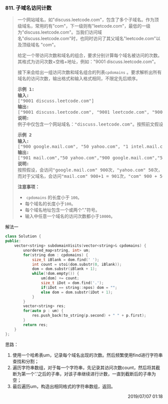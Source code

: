 ### 811. 子域名访问计数

> <div class="content__2ebE"><p>一个网站域名，如"discuss.leetcode.com"，包含了多个子域名。作为顶级域名，常用的有"com"，下一级则有"leetcode.com"，最低的一级为"discuss.leetcode.com"。当我们访问域名"discuss.leetcode.com"时，也同时访问了其父域名"leetcode.com"以及顶级域名&nbsp;"com"。</p>
> 
> <p>给定一个带访问次数和域名的组合，要求分别计算每个域名被访问的次数。其格式为访问次数+空格+地址，例如："9001 discuss.leetcode.com"。</p>
> 
> <p>接下来会给出一组访问次数和域名组合的列表<code>cpdomains</code>&nbsp;。要求解析出所有域名的访问次数，输出格式和输入格式相同，不限定先后顺序。</p>
> 
> <pre><strong>示例 1:</strong>
> <strong>输入:</strong> 
> ["9001 discuss.leetcode.com"]
> <strong>输出:</strong> 
> ["9001 discuss.leetcode.com", "9001 leetcode.com", "9001 com"]
> <strong>说明:</strong> 
> 例子中仅包含一个网站域名："discuss.leetcode.com"。按照前文假设，子域名"leetcode.com"和"com"都会被访问，所以它们都被访问了9001次。
> </pre>
> 
> <pre><strong>示例 2
> 输入:</strong> 
> ["900 google.mail.com", "50 yahoo.com", "1 intel.mail.com", "5 wiki.org"]
> <strong>输出:</strong> 
> ["901 mail.com","50 yahoo.com","900 google.mail.com","5 wiki.org","5 org","1 intel.mail.com","951 com"]
> <strong>说明:</strong> 
> 按照假设，会访问"google.mail.com" 900次，"yahoo.com" 50次，"intel.mail.com" 1次，"wiki.org" 5次。
> 而对于父域名，会访问"mail.com" 900+1 = 901次，"com" 900 + 50 + 1 = 951次，和 "org" 5 次。
> </pre>
> 
> <p><strong>注意事项：</strong></p>
> 
> <ul>
> 	<li>&nbsp;<code>cpdomains</code>&nbsp;的长度小于&nbsp;<code>100</code>。</li>
> 	<li>每个域名的长度小于<code>100</code>。</li>
> 	<li>每个域名地址包含一个或两个"."符号。</li>
> 	<li>输入中任意一个域名的访问次数都小于<code>10000</code>。</li>
> </ul>
> </div>

解法一

```cpp
class Solution {
public:
    vector<string> subdomainVisits(vector<string>& cpdomains) {
        unordered_map<string, int> um;
        for(string dom : cpdomains) {
            size_t iBlank = dom.find(' ');
            int count = stoi(dom.substr(0, iBlank));
            dom = dom.substr(iBlank + 1);
            while(!dom.empty()) {
                um[dom] += count;
                size_t iDot = dom.find('.');
                if(iDot == string::npos) dom = "";
                else dom = dom.substr(iDot + 1);
            }
        }
        vector<string> res;
        for(auto p : um) {
            res.push_back(to_string(p.second) + " " + p.first);
        }
        return res;
    }
};
```

思路：

1. 使用一个哈希表um，记录每个域名出现的次数。然后频繁使用find进行字符串查找和分割；
2. 遍历字符串数组，对于每一个字符串，先记录其访问次数count，然后将其截断为第一个'.'之后的子串，对该子串继续进行计数，一直到截断后的子串为空；
3. 最后遍历um，构造出相同格式的字符串数组，返回。

<div style="text-align: right"> 2019/07/07 01:18 </div>